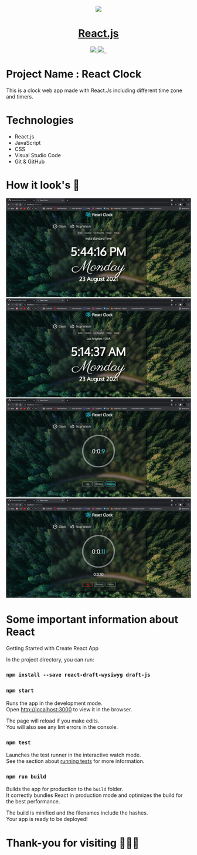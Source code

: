 <p align="center">
  <a href="https://nextjs.org">
    <img src="https://www.seekpng.com/png/detail/80-803597_io-is-compatible-with-all-javascript-frameworks-and.png" height="128">
    <h1 align="center">React.js</h1>
  </a>
</p>

<p align="center">
    <a aria-label="Vercel logo" href="https://reactjs.org/">
    <img src="https://img.shields.io/badge/React-20232A?style=for-the-badge&logo=react&logoColor=61DAFB">
  </a>
  <a aria-label="Vercel logo" href="https://www.javascript.com/">
    <img src="https://img.shields.io/badge/JavaScript-323330?style=for-the-badge&logo=javascript&logoColor=F7DF1E">
  </a>
  <a aria-label="NPM version" href="https://www.npmjs.com/">
    <img alt="" src="https://img.shields.io/badge/npm-CB3837?style=for-the-badge&logo=npm&logoColor=white">
  </a>
  
   <a aria-label="NPM version" href="https://www.w3schools.com/css/">
    <img alt="" src="https://img.shields.io/badge/CSS3-1572B6?style=for-the-badge&logo=css3&logoColor=white">
  </a>
  
</p>


# Project Name : React Clock

This is a clock web app made with React.Js including different time zone and timers.

# Technologies
- React.js
- JavaScript 
- CSS
- Visual Studio Code
- Git & GitHub <br/>


# How it look's 🤩
  <img src="./Demo Screen Shots/New Tab - Google Chrome 8_23_2021 5_44_16 PM.png">
  <img src="./Demo Screen Shots/New Tab - Google Chrome 8_23_2021 5_44_37 PM.png">
    <img src="./Demo Screen Shots/New Tab - Google Chrome 8_23_2021 5_45_05 PM.png">
  <img src="./Demo Screen Shots/New Tab - Google Chrome 8_23_2021 5_45_54 PM.png">
  
# Some important information about React

 
Getting Started with Create React App

In the project directory, you can run:
### `npm install --save react-draft-wysiwyg draft-js`

### `npm start`

Runs the app in the development mode.\
Open [http://localhost:3000](http://localhost:3000) to view it in the browser.

The page will reload if you make edits.\
You will also see any lint errors in the console.

### `npm test`

Launches the test runner in the interactive watch mode.\
See the section about [running tests](https://facebook.github.io/create-react-app/docs/running-tests) for more information.

### `npm run build`

Builds the app for production to the `build` folder.\
It correctly bundles React in production mode and optimizes the build for the best performance.

The build is minified and the filenames include the hashes.\
Your app is ready to be deployed!



# Thank-you for visiting 🤗😉😊
